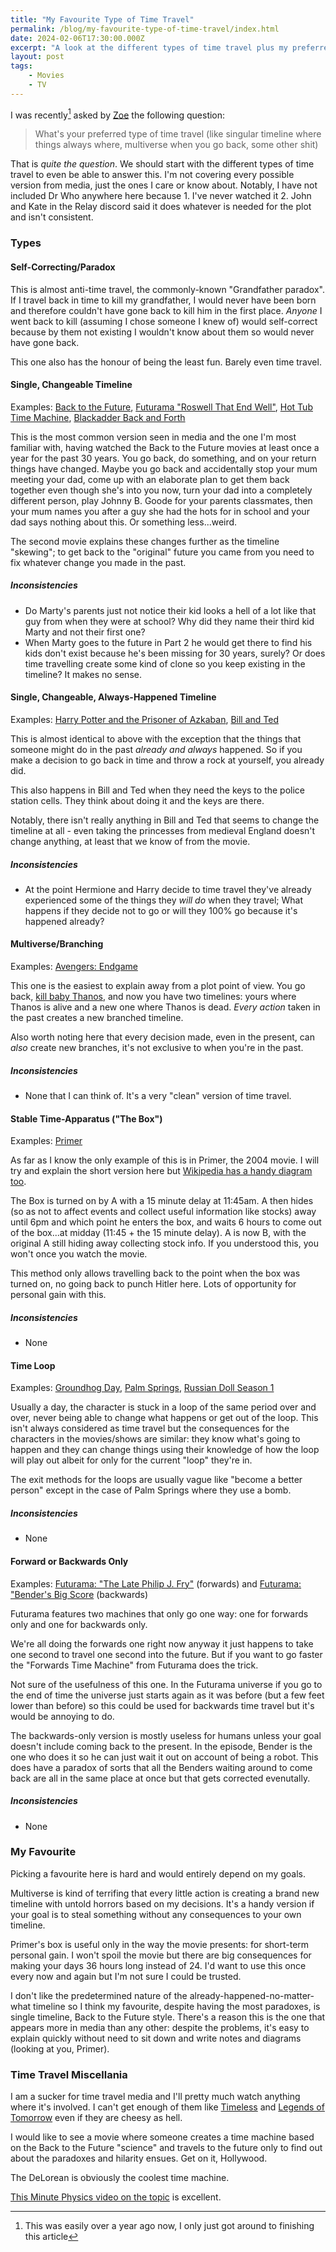 ```yaml
---
title: "My Favourite Type of Time Travel"
permalink: /blog/my-favourite-type-of-time-travel/index.html
date: 2024-02-06T17:30:00.000Z
excerpt: "A look at the different types of time travel plus my preferred method"
layout: post
tags:
    - Movies
    - TV
---
```


 I was recently[^1] asked by [Zoe](https://zoeaubert.me/) the following question:
 
> What's your preferred type of time travel (like singular timeline where things always where, multiverse when you go back, some other shit)

That is _quite the question_. We should start with the different types of time travel to even be able to answer this. I'm not covering every possible version from media, just the ones I care or know about. Notably, I have not included Dr Who anywhere here because 1. I've never watched it 2. John and Kate in the Relay discord said it does whatever is needed for the plot and isn't consistent.
### Types

#### Self-Correcting/Paradox

This is almost anti-time travel, the commonly-known "Grandfather paradox". If I travel back in time to kill my grandfather, I would never have been born and therefore couldn't have gone back to kill him in the first place. _Anyone_ I went back to kill (assuming I chose someone I knew of) would self-correct because by them not existing I wouldn't know about them so would never have gone back.

This one also has the honour of being the least fun. Barely even time travel.

#### Single, Changeable Timeline

Examples: [Back to the Future](https://en.wikipedia.org/wiki/Back_to_the_Future), [Futurama "Roswell That End Well"](https://en.wikipedia.org/wiki/Roswell_That_Ends_Well), [Hot Tub Time Machine](https://en.wikipedia.org/wiki/Hot_Tub_Time_Machine), [Blackadder Back and Forth](https://www.imdb.com/title/tt0212579/)

This is the most common version seen in media and the one I'm most familiar with, having watched the Back to the Future movies at least once a year for the past 30 years. You go back, do something, and on your return things have changed. Maybe you go back and accidentally stop your mum meeting your dad, come up with an elaborate plan to get them back together even though she's into you now, turn your dad into a completely different person, play Johnny B. Goode for your parents classmates, then your mum names you after a guy she had the hots for in school and your dad says nothing about this. Or something less...weird.

The second movie explains these changes further as the timeline "skewing"; to get back to the "original" future you came from you need to fix whatever change you made in the past. 
##### Inconsistencies

- Do Marty's parents just not notice their kid looks a hell of a lot like that guy from when they were at school? Why did they name their third kid Marty and not their first one?
- When Marty goes to the future in Part 2 he would get there to find his kids don't exist because he's been missing for 30 years, surely? Or does time travelling create some kind of clone so you keep existing in the timeline? It makes no sense.
#### Single, Changeable, Always-Happened Timeline

Examples: [Harry Potter and the Prisoner of Azkaban](https://en.wikipedia.org/wiki/Harry_Potter_and_the_Prisoner_of_Azkaban_(film)), [Bill and Ted](https://en.wikipedia.org/wiki/Bill_%26_Ted%27s_Excellent_Adventure)

This is almost identical to above with the exception that the things that someone might do in the past _already and always_ happened. So if you make a decision to go back in time and throw a rock at yourself, you already did.

This also happens in Bill and Ted when they need the keys to the police station cells. They think about doing it and the keys are there.

Notably, there isn't really anything in Bill and Ted that seems to change the timeline at all - even taking the princesses from medieval England doesn't change anything, at least that we know of from the movie.
##### Inconsistencies

- At the point Hermione and Harry decide to time travel they've already experienced some of the things they _will do_ when they travel; What happens if they decide not to go or will they 100% go because it's happened already?
#### Multiverse/Branching

Examples: [Avengers: Endgame](https://en.wikipedia.org/wiki/Avengers:_Endgame)

This one is the easiest to explain away from a plot point of view. You go back, [kill baby Thanos](https://www.youtube.com/watch?v=PPUPMGdG3PU), and now you have two timelines: yours where Thanos is alive and a new one where Thanos is dead. _Every action_ taken in the past creates a new branched timeline.

Also worth noting here that every decision made, even in the present, can _also_ create new branches, it's not exclusive to when you're in the past.
##### Inconsistencies

- None that I can think of. It's a very "clean" version of time travel.

#### Stable Time-Apparatus ("The Box")

Examples: [Primer](https://en.wikipedia.org/wiki/Primer_(film))

As far as I know the only example of this is in Primer, the 2004 movie. I will try and explain the short version here but [Wikipedia has a handy diagram too](https://en.wikipedia.org/wiki/Primer_(film)#/media/File:Time_Travel_Method-2.svg).

The Box is turned on by A with a 15 minute delay at 11:45am. A then hides (so as not to affect events and collect useful information like stocks) away until 6pm and which point he enters the box, and waits 6 hours to come out of the box...at midday (11:45 + the 15 minute delay). A is now B, with the original A still hiding away collecting stock info. If you understood this, you won't once you watch the movie. 

This method only allows travelling back to the point when the box was turned on, no going back to punch Hitler here. Lots of opportunity for personal gain with this.
##### Inconsistencies

- None
#### Time Loop

Examples: [Groundhog Day](https://en.wikipedia.org/wiki/Groundhog_Day_(film)), [Palm Springs](https://en.wikipedia.org/wiki/Palm_Springs_(2020_film)), [Russian Doll Season 1](https://en.wikipedia.org/wiki/Russian_Doll_(TV_series))

Usually a day, the character is stuck in a loop of the same period over and over, never being able to change what happens or get out of the loop. This isn't always considered as time travel but the consequences for the characters in the movies/shows are similar: they know what's going to happen and they can change things using their knowledge of how the loop will play out albeit for only for the current "loop" they're in.

The exit methods for the loops are usually vague like "become a better person" except in the case of Palm Springs where they use a bomb.

##### Inconsistencies

- None

#### Forward or Backwards Only

Examples: [Futurama: "The Late Philip J. Fry"](https://en.wikipedia.org/wiki/The_Late_Philip_J._Fry) (forwards) and [Futurama: "Bender's Big Score](https://www.imdb.com/title/tt0471711/) (backwards)

Futurama features two machines that only go one way: one for forwards only and one for backwards only.

We're all doing the forwards one right now anyway it just happens to take one second to travel one second into the future. But if you want to go faster the "Forwards Time Machine" from Futurama does the trick. 

Not sure of the usefulness of this one. In the Futurama universe if you go to the end of time the universe just starts again as it was before (but a few feet lower than before) so this could be used for backwards time travel but it's would be annoying to do.

The backwards-only version is mostly useless for humans unless your goal doesn't include coming back to the present. In the episode, Bender is the one who does it so he can just wait it out on account of being a robot. This does have a paradox of sorts that all the Benders waiting around to come back are all in the same place at once but that gets corrected evenutally.

##### Inconsistencies

- None

### My Favourite

Picking a favourite here is hard and would entirely depend on my goals. 

Multiverse is kind of terrifing that every little action is creating a brand new timeline with untold horrors based on my decisions. It's a handy version if your goal is to steal something without any consequences to your own timeline.

Primer's box is useful only in the way the movie presents: for short-term personal gain. I won't spoil the movie but there are big consequences for making your days 36 hours long instead of 24. I'd want to use this once every now and again but I'm not sure I could be trusted.

I don't like the predetermined nature of the already-happened-no-matter-what timeline so I think my favourite, despite having the most paradoxes, is single timeline, Back to the Future style. There's a reason this is the one that appears more in media than any other: despite the problems, it's easy to explain quickly without need to sit down and write notes and diagrams (looking at you, Primer).

### Time Travel Miscellania

I am a sucker for time travel media and I'll pretty much watch anything where it's involved. I can't get enough of them like [Timeless](https://en.wikipedia.org/wiki/Timeless_(TV_series)) and [Legends of Tomorrow](https://en.wikipedia.org/wiki/Legends_of_Tomorrow) even if they are cheesy as hell.

I would like to see a movie where someone creates a time machine based on the Back to the Future "science" and travels to the future only to find out about the paradoxes and hilarity ensues. Get on it, Hollywood.

The DeLorean is obviously the coolest time machine. 

[This Minute Physics video on the topic](https://www.youtube.com/watch?v=d3zTfXvYZ9s) is excellent.

[^1]: This was easily over a year ago now, I only just got around to finishing this article